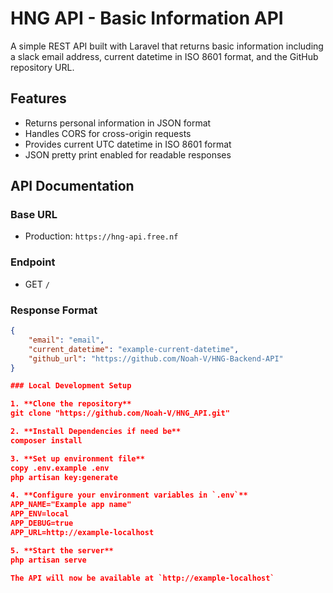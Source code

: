 # HNG API - Basic Information API

A simple REST API built with Laravel that returns basic information including a slack email address, current datetime in ISO 8601 format, and the GitHub repository URL.

## Features

- Returns personal information in JSON format
- Handles CORS for cross-origin requests
- Provides current UTC datetime in ISO 8601 format
- JSON pretty print enabled for readable responses


## API Documentation

### Base URL
- Production: `https://hng-api.free.nf`



### Endpoint
- GET `/`

### Response Format
```json
{
    "email": "email",
    "current_datetime": "example-current-datetime",
    "github_url": "https://github.com/Noah-V/HNG-Backend-API"
}

### Local Development Setup

1. **Clone the repository**
git clone "https://github.com/Noah-V/HNG_API.git"

2. **Install Dependencies if need be**
composer install

3. **Set up environment file**
copy .env.example .env
php artisan key:generate

4. **Configure your environment variables in `.env`**
APP_NAME="Example app name"
APP_ENV=local
APP_DEBUG=true
APP_URL=http://example-localhost

5. **Start the server**
php artisan serve

The API will now be available at `http://example-localhost`
